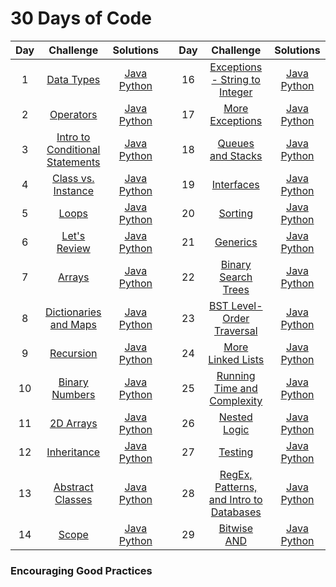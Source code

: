 # 30 Days of Code

| Day |                                              Challenge                                             |                                                                                                                                            Solutions                                                                                                                                            |   | Day |                                                Challenge                                                |                                                                                                                                                            Solutions                                                                                                                                                            |
|:---:|:--------------------------------------------------------------------------------------------------:|:-----------------------------------------------------------------------------------------------------------------------------------------------------------------------------------------------------------------------------------------------------------------------------------------------:|:-:|:---:|:-------------------------------------------------------------------------------------------------------:|:-------------------------------------------------------------------------------------------------------------------------------------------------------------------------------------------------------------------------------------------------------------------------------------------------------------------------------:|
|  1  |                  [Data Types](https://www.hackerrank.com/challenges/30-data-types)                 |                          [Java](https://github.com/pmstyle123/Coding-Practice/blob/master/HackerRank/30%20days%20of%20Code/1%20-%20Data%20Types/Solution.java) [Python](https://github.com/clfm/HackerRank/blob/master/30%20Days%20of%20Code/Day%2001%20-%20Data%20Types/solution.py)                          |   |  16 | [Exceptions - String to Integer](https://www.hackerrank.com/challenges/30-exceptions-string-to-integer) |                [Java](https://github.com/clfm/HackerRank/blob/master/30%20Days%20of%20Code/Day%2016%20-%20Exceptions%20-%20String%20to%20Integer/Solution.java) [Python](https://github.com/clfm/HackerRank/blob/master/30%20Days%20of%20Code/Day%2016%20-%20Exceptions%20-%20String%20to%20Integer/solution.py)                |
|  2  |                   [Operators](https://www.hackerrank.com/challenges/30-operators)                  |                             [Java](https://github.com/clfm/HackerRank/blob/master/30%20Days%20of%20Code/Day%2002%20-%20Operators/Solution.java) [Python](https://github.com/clfm/HackerRank/blob/master/30%20Days%20of%20Code/Day%2002%20-%20Operators/solution.py)                             |   |  17 |               [More Exceptions](https://www.hackerrank.com/challenges/30-more-exceptions)               |                                     [Java](https://github.com/clfm/HackerRank/blob/master/30%20Days%20of%20Code/Day%2017%20-%20More%20Exceptions/Solution.java) [Python](https://github.com/clfm/HackerRank/blob/master/30%20Days%20of%20Code/Day%2017%20-%20More%20Exceptions/solution.py)                                     |
|  3  | [Intro to Conditional Statements](https://www.hackerrank.com/challenges/30-conditional-statements) | [Java](https://github.com/clfm/HackerRank/blob/master/30%20Days%20of%20Code/Day%2003%20-%20Intro%20to%20Conditional%20Statements/Solution.java) [Python](https://github.com/clfm/HackerRank/blob/master/30%20Days%20of%20Code/Day%2003%20-%20Intro%20to%20Conditional%20Statements/solution.py) |   |  18 |               [Queues and Stacks](https://www.hackerrank.com/challenges/30-queues-stacks)               |                                 [Java](https://github.com/clfm/HackerRank/blob/master/30%20Days%20of%20Code/Day%2018%20-%20Queues%20and%20Stacks/Solution.java) [Python](https://github.com/clfm/HackerRank/blob/master/30%20Days%20of%20Code/Day%2018%20-%20Queues%20and%20Stacks/solution.py)                                 |
|  4  |          [Class vs. Instance](https://www.hackerrank.com/challenges/30-class-vs-instance)          |                 [Java](https://github.com/clfm/HackerRank/blob/master/30%20Days%20of%20Code/Day%2004%20-%20Class%20vs.%20Instance/Person.java) [Python](https://github.com/clfm/HackerRank/blob/master/30%20Days%20of%20Code/Day%2004%20-%20Class%20vs.%20Instance/solution.py)                 |   |  19 |                    [Interfaces](https://www.hackerrank.com/challenges/30-interfaces)                    |                                            [Java](https://github.com/clfm/HackerRank/blob/master/30%20Days%20of%20Code/Day%2019%20-%20Interfaces/Solution.java) [Python](https://github.com/clfm/HackerRank/blob/master/30%20Days%20of%20Code/Day%2019%20-%20Interfaces/solution.py)                                            |
|  5  |                       [Loops](https://www.hackerrank.com/challenges/30-loops)                      |                                 [Java](https://github.com/clfm/HackerRank/blob/master/30%20Days%20of%20Code/Day%2005%20-%20Loops/Solution.java) [Python](https://github.com/clfm/HackerRank/blob/master/30%20Days%20of%20Code/Day%2005%20-%20Loops/solution.py)                                 |   |  20 |                       [Sorting](https://www.hackerrank.com/challenges/30-sorting)                       |                                               [Java](https://github.com/clfm/HackerRank/blob/master/30%20Days%20of%20Code/Day%2020%20-%20Sorting/Solution.java) [Python](https://github.com/clfm/HackerRank/blob/master/30%20Days%20of%20Code/Day%2020%20-%20Sorting/solution.py)                                               |
|  6  |                [Let's Review](https://www.hackerrank.com/challenges/30-review-loop)                |                        [Java](https://github.com/clfm/HackerRank/blob/master/30%20Days%20of%20Code/Day%2006%20-%20Let's%20Review/Solution.java) [Python](https://github.com/clfm/HackerRank/blob/master/30%20Days%20of%20Code/Day%2006%20-%20Let's%20Review/solution.py)                        |   |  21 |                      [Generics](https://www.hackerrank.com/challenges/30-generics)                      |                                              [Java](https://github.com/clfm/HackerRank/blob/master/30%20Days%20of%20Code/Day%2021%20-%20Generics/Solution.java) [Python](https://github.com/clfm/HackerRank/blob/master/30%20Days%20of%20Code/Day%2021%20-%20Generics/solution.py)                                              |
|  7  |                      [Arrays](https://www.hackerrank.com/challenges/30-arrays)                     |                                [Java](https://github.com/clfm/HackerRank/blob/master/30%20Days%20of%20Code/Day%2007%20-%20Arrays/Solution.java) [Python](https://github.com/clfm/HackerRank/blob/master/30%20Days%20of%20Code/Day%2007%20-%20Arrays/solution.py)                                |   |  22 |           [Binary Search Trees](https://www.hackerrank.com/challenges/30-binary-search-trees)           |                               [Java](https://github.com/clfm/HackerRank/blob/master/30%20Days%20of%20Code/Day%2022%20-%20Binary%20Search%20Trees/Solution.java) [Python](https://github.com/clfm/HackerRank/blob/master/30%20Days%20of%20Code/Day%2022%20-%20Binary%20Search%20Trees/solution.py)                               |
|  8  |       [Dictionaries and Maps](https://www.hackerrank.com/challenges/30-dictionaries-and-maps)      |             [Java](https://github.com/clfm/HackerRank/blob/master/30%20Days%20of%20Code/Day%2008%20-%20Dictionaries%20and%20Maps/Solution.java) [Python](https://github.com/clfm/HackerRank/blob/master/30%20Days%20of%20Code/Day%2008%20-%20Dictionaries%20and%20Maps/solution.py)             |   |  23 |            [BST Level-Order Traversal](https://www.hackerrank.com/challenges/30-binary-trees)           |                         [Java](https://github.com/clfm/HackerRank/blob/master/30%20Days%20of%20Code/Day%2023%20-%20BST%20Level-Order%20Traversal/Solution.java) [Python](https://github.com/clfm/HackerRank/blob/master/30%20Days%20of%20Code/Day%2023%20-%20BST%20Level-Order%20Traversal/solution.py)                         |
|  9  |                   [Recursion](https://www.hackerrank.com/challenges/30-recursion)                  |                             [Java](https://github.com/clfm/HackerRank/blob/master/30%20Days%20of%20Code/Day%2009%20-%20Recursion/Solution.java) [Python](https://github.com/clfm/HackerRank/blob/master/30%20Days%20of%20Code/Day%2009%20-%20Recursion/solution.py)                             |   |  24 |            [More Linked Lists](https://www.hackerrank.com/challenges/30-linked-list-deletion)           |                                 [Java](https://github.com/clfm/HackerRank/blob/master/30%20Days%20of%20Code/Day%2024%20-%20More%20Linked%20Lists/Solution.java) [Python](https://github.com/clfm/HackerRank/blob/master/30%20Days%20of%20Code/Day%2024%20-%20More%20Linked%20Lists/solution.py)                                 |
|  10 |              [Binary Numbers](https://www.hackerrank.com/challenges/30-binary-numbers)             |                      [Java](https://github.com/clfm/HackerRank/blob/master/30%20Days%20of%20Code/Day%2010%20-%20Binary%20Numbers/Solution.java) [Python](https://github.com/clfm/HackerRank/blob/master/30%20Days%20of%20Code/Day%2010%20-%20Binary%20Numbers/solution.py)                      |   |  25 |   [Running Time and Complexity](https://www.hackerrank.com/challenges/30-running-time-and-complexity)   |                     [Java](https://github.com/clfm/HackerRank/blob/master/30%20Days%20of%20Code/Day%2025%20-%20Running%20Time%20and%20Complexity/Solution.java) [Python](https://github.com/clfm/HackerRank/blob/master/30%20Days%20of%20Code/Day%2025%20-%20Running%20Time%20and%20Complexity/solution.py)                     |
|  11 |                   [2D Arrays](https://www.hackerrank.com/challenges/30-2d-arrays)                  |                           [Java](https://github.com/clfm/HackerRank/blob/master/30%20Days%20of%20Code/Day%2011%20-%202D%20Arrays/Solution.java) [Python](https://github.com/clfm/HackerRank/blob/master/30%20Days%20of%20Code/Day%2011%20-%202D%20Arrays/solution.py)                           |   |  26 |                  [Nested Logic](https://www.hackerrank.com/challenges/30-nested-logic)                  |                                        [Java](https://github.com/clfm/HackerRank/blob/master/30%20Days%20of%20Code/Day%2026%20-%20Nested%20Logic/Solution.java) [Python](https://github.com/clfm/HackerRank/blob/master/30%20Days%20of%20Code/Day%2026%20-%20Nested%20Logic/solution.py)                                        |
|  12 |                 [Inheritance](https://www.hackerrank.com/challenges/30-inheritance)                |                           [Java](https://github.com/clfm/HackerRank/blob/master/30%20Days%20of%20Code/Day%2012%20-%20Inheritance/Solution.java) [Python](https://github.com/clfm/HackerRank/blob/master/30%20Days%20of%20Code/Day%2012%20-%20Inheritance/solution.py)                           |   |  27 |                       [Testing](https://www.hackerrank.com/challenges/30-testing)                       |                                               [Java](https://github.com/clfm/HackerRank/blob/master/30%20Days%20of%20Code/Day%2027%20-%20Testing/Solution.java) [Python](https://github.com/clfm/HackerRank/blob/master/30%20Days%20of%20Code/Day%2027%20-%20Testing/solution.py)                                               |
|  13 |            [Abstract Classes](https://www.hackerrank.com/challenges/30-abstract-classes)           |                    [Java](https://github.com/clfm/HackerRank/blob/master/30%20Days%20of%20Code/Day%2013%20-%20Abstract%20Classes/Solution.java) [Python](https://github.com/clfm/HackerRank/blob/master/30%20Days%20of%20Code/Day%2013%20-%20Abstract%20Classes/solution.py)                    |   |  28 |    [RegEx, Patterns, and Intro to Databases](https://www.hackerrank.com/challenges/30-regex-patterns)   | [Java](https://github.com/clfm/HackerRank/blob/master/30%20Days%20of%20Code/Day%2028%20-%20RegEx%2C%20Patterns%2C%20and%20Intro%20to%20Databases/Solution.java) [Python](https://github.com/clfm/HackerRank/blob/master/30%20Days%20of%20Code/Day%2028%20-%20RegEx%2C%20Patterns%2C%20and%20Intro%20to%20Databases/solution.py) |
|  14 |                       [Scope](https://www.hackerrank.com/challenges/30-scope)                      |                                 [Java](https://github.com/clfm/HackerRank/blob/master/30%20Days%20of%20Code/Day%2014%20-%20Scope/Solution.java) [Python](https://github.com/clfm/HackerRank/blob/master/30%20Days%20of%20Code/Day%2014%20-%20Scope/solution.py)                                 |   |  29 |                   [Bitwise AND](https://www.hackerrank.com/challenges/30-bitwise-and)                   |                                         [Java](https://github.com/clfm/HackerRank/blob/master/30%20Days%20of%20Code/Day%2029%20-%20Bitwise%20AND/Solution.java) [Python](https://github.com/clfm/HackerRank/blob/master/30%20Days%20of%20Code/Day%2029%20-%20Bitwise%20AND/solution.py)                                         |


### Encouraging Good Practices
